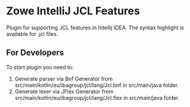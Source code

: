 # Zowe IntelliJ JCL Features
Plugin for supporting JCL features in Intellij IDEA.
The syntax highlight is available for .jcl files.

## For Developers
To start plugin you need to:
1) Generate parser via Bnf Generator from src/main/kotlin/eu/ibagroup/jcl/lang/Jcl.bnf in src/main/java folder.
2) Generate lexer via JFlex Generator from src/main/kotlin/eu/ibagroup/jcl/lang/Jcl.flex in src/main/java folder.
